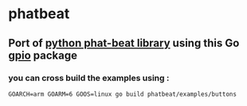 # phatbeat
## Port of [python phat-beat library](https://github.com/pimoroni/phat-beat) using this Go [gpio](https://github.com/warthog618/gpio) package

###  you can cross build the examples using :

`GOARCH=arm GOARM=6 GOOS=linux go build phatbeat/examples/buttons`